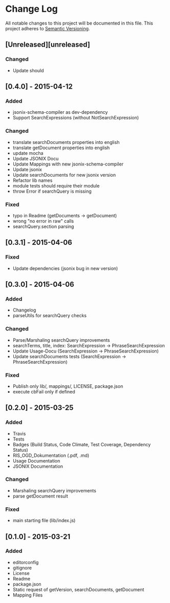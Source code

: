 # Change Log
All notable changes to this project will be documented in this file.
This project adheres to [Semantic Versioning](http://semver.org/).

## [Unreleased][unreleased]
### Changed
- Update should


## [0.4.0] - 2015-04-12
### Added
- jsonix-schema-compiler as dev-dependency
- Support SearchExpressions (without NotSearchExpression)

### Changed
- translate searchDocuments properties into english
- translate getDocument properties into english
- update mocha
- Update JSONIX Docu
- Update Mappings with new jsonix-schema-compiler
- Update jsonix
- Update searchDocuments for new jsonix version
- Refactor lib names
- module tests should require their module
- throw Error if searchQuery is missing

### Fixed
- typo in Readme (getDocuments -> getDocument)
- wrong "no error in raw" calls
- searchQuery.section parsing


## [0.3.1] - 2015-04-06
### Fixed
- Update dependencies (jsonix bug in new version)


## [0.3.0] - 2015-04-06
### Added
- Changelog
- parseUtils for searchQuery checks

### Changed
- Parse/Marshaling searchQuery improvements
- searchTerms, title, index: SearchExpression -> PhraseSearchExpression
- Update Usage-Docu (SearchExpression -> PhraseSearchExpression)
- Update searchDocuments tests (SearchExpression -> PhraseSearchExpression)

### Fixed
- Publish only lib/, mappings/, LICENSE, package.json
- execute cbFail only if defined


## [0.2.0] - 2015-03-25
### Added
- Travis
- Tests
- Badges (Build Status, Code Climate, Test Coverage, Dependency Status)
- RIS_OGD_Dokumentation (.pdf, .md)
- Usage Documentation
- JSONIX Documentation

### Changed
- Marshaling searchQuery improvements
- parse getDocument result

### Fixed
- main starting file (lib/index.js)


## [0.1.0] - 2015-03-21
### Added
- editorconfig
- gitignore
- License
- Readme
- package.json
- Static request of getVersion, searchDocuments, getDocument
- Mapping Files
